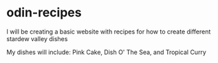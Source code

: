 # odin-recipes

I will be creating a basic website with recipes for how to create different stardew valley dishes 

My dishes will include: Pink Cake, Dish O' The Sea, and Tropical Curry